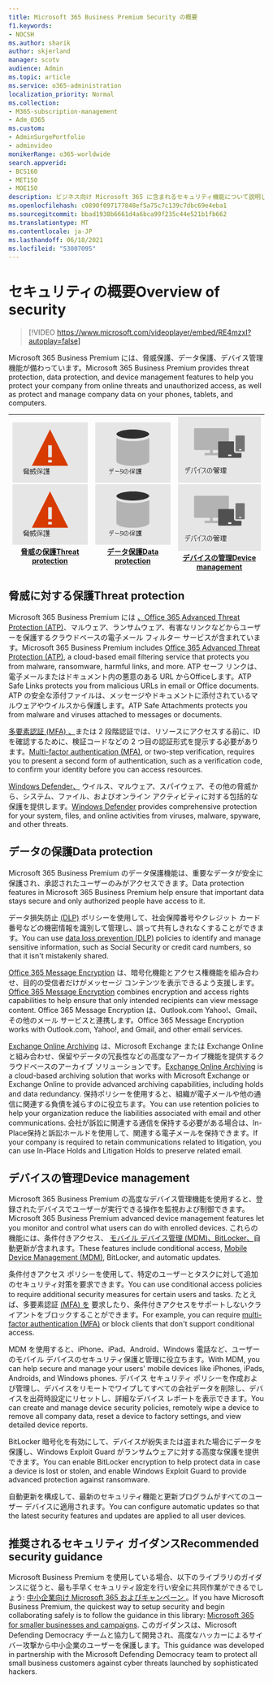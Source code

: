 ```yaml
---
title: Microsoft 365 Business Premium Security の概要
f1.keywords:
- NOCSH
ms.author: sharik
author: skjerland
manager: scotv
audience: Admin
ms.topic: article
ms.service: o365-administration
localization_priority: Normal
ms.collection:
- M365-subscription-management
- Adm_O365
ms.custom:
- AdminSurgePortfolio
- adminvideo
monikerRange: o365-worldwide
search.appverid:
- BCS160
- MET150
- MOE150
description: ビジネス向け Microsoft 365 に含まれるセキュリティ機能について説明します。
ms.openlocfilehash: c0890f097177848ef5a75c7c139c7dbc69e4eba1
ms.sourcegitcommit: bbad1938b6661d4a6bca99f235c44e521b1fb662
ms.translationtype: MT
ms.contentlocale: ja-JP
ms.lasthandoff: 06/18/2021
ms.locfileid: "53007095"
---
```

# <a name="overview-of-security"></a><span data-ttu-id="d3ca1-103">セキュリティの概要</span><span class="sxs-lookup"><span data-stu-id="d3ca1-103">Overview of security</span></span>

> [!VIDEO https://www.microsoft.com/videoplayer/embed/RE4mzxI?autoplay=false]

<span data-ttu-id="d3ca1-104">Microsoft 365 Business Premium には、脅威保護、データ保護、デバイス管理機能が備わっています。</span><span class="sxs-lookup"><span data-stu-id="d3ca1-104">Microsoft 365 Business Premium provides threat protection, data protection, and device management features to help you protect your company from online threats and unauthorized access, as well as protect and manage company data on your phones, tablets, and computers.</span></span>

|<span data-ttu-id="d3ca1-105">![脅威の保護](../media/m365-business-security-threat-protection.png)</span><span class="sxs-lookup"><span data-stu-id="d3ca1-105">![Threat protection](../media/m365-business-security-threat-protection.png)</span></span><br/>[<span data-ttu-id="d3ca1-106">脅威の保護</span><span class="sxs-lookup"><span data-stu-id="d3ca1-106">Threat protection</span></span>](#threat-protection)|<span data-ttu-id="d3ca1-107">![クライアントとの共同作業](../media/m365-business-security-data-protection.png)</span><span class="sxs-lookup"><span data-stu-id="d3ca1-107">![Collaborate with a client](../media/m365-business-security-data-protection.png)</span></span> <br/>[<span data-ttu-id="d3ca1-108">データ保護</span><span class="sxs-lookup"><span data-stu-id="d3ca1-108">Data protection</span></span>](#data-protection) | <span data-ttu-id="d3ca1-109">![デバイスの管理](../media/m365-business-security-device-management.png)</span><span class="sxs-lookup"><span data-stu-id="d3ca1-109">![Device management](../media/m365-business-security-device-management.png)</span></span> <br/>[<span data-ttu-id="d3ca1-110">デバイスの管理</span><span class="sxs-lookup"><span data-stu-id="d3ca1-110">Device management</span></span>](#device-management) |
|--|--|--|

## <a name="threat-protection"></a><span data-ttu-id="d3ca1-111">脅威に対する保護</span><span class="sxs-lookup"><span data-stu-id="d3ca1-111">Threat protection</span></span>

<span data-ttu-id="d3ca1-112">Microsoft 365 Business Premium には [、Office 365 Advanced Threat Protection (ATP)](safe-links.md)、マルウェア、ランサムウェア、有害なリンクなどからユーザーを保護するクラウドベースの電子メール フィルター サービスが含まれています。</span><span class="sxs-lookup"><span data-stu-id="d3ca1-112">Microsoft 365 Business Premium includes [Office 365 Advanced Threat Protection (ATP)](safe-links.md), a cloud-based email filtering service that protects you from malware, ransomware, harmful links, and more.</span></span> <span data-ttu-id="d3ca1-113">ATP セーフ リンクは、電子メールまたはドキュメント内の悪意のある URL からOfficeします。</span><span class="sxs-lookup"><span data-stu-id="d3ca1-113">ATP Safe Links protects you from malicious URLs in email or Office documents.</span></span> <span data-ttu-id="d3ca1-114">ATP の安全な添付ファイルは、メッセージやドキュメントに添付されているマルウェアやウイルスから保護します。</span><span class="sxs-lookup"><span data-stu-id="d3ca1-114">ATP Safe Attachments protects you from malware and viruses attached to messages or documents.</span></span>

<span data-ttu-id="d3ca1-115">[多要素認証 (MFA) 、](turn-on-mfa.md)または 2 段階認証では、リソースにアクセスする前に、ID を確認するために、検証コードなどの 2 つ目の認証形式を提示する必要があります。</span><span class="sxs-lookup"><span data-stu-id="d3ca1-115">[Multi-factor authentication (MFA)](turn-on-mfa.md), or two-step verification, requires you to present a second form of authentication, such as a verification code, to confirm your identity before you can access resources.</span></span>

<span data-ttu-id="d3ca1-116">[Windows Defender、](/windows/security/threat-protection/overview-of-threat-mitigations-in-windows-10) ウイルス、マルウェア、スパイウェア、その他の脅威から、システム、ファイル、およびオンライン アクティビティに対する包括的な保護を提供します。</span><span class="sxs-lookup"><span data-stu-id="d3ca1-116">[Windows Defender](/windows/security/threat-protection/overview-of-threat-mitigations-in-windows-10) provides comprehensive protection for your system, files, and online activities from viruses, malware, spyware, and other threats.</span></span>

## <a name="data-protection"></a><span data-ttu-id="d3ca1-117">データの保護</span><span class="sxs-lookup"><span data-stu-id="d3ca1-117">Data protection</span></span>

<span data-ttu-id="d3ca1-118">Microsoft 365 Business Premium のデータ保護機能は、重要なデータが安全に保護され、承認されたユーザーのみがアクセスできます。</span><span class="sxs-lookup"><span data-stu-id="d3ca1-118">Data protection features in Microsoft 365 Business Premium help ensure that important data stays secure and only authorized people have access to it.</span></span>

<span data-ttu-id="d3ca1-119">データ損失防止 [(DLP)](set-up-dlp.md) ポリシーを使用して、社会保障番号やクレジット カード番号などの機密情報を識別して管理し、誤って共有しきれなくすることができます。</span><span class="sxs-lookup"><span data-stu-id="d3ca1-119">You can use [data loss prevention (DLP)](set-up-dlp.md) policies to identify and manage sensitive information, such as Social Security or credit card numbers, so that it isn't mistakenly shared.</span></span>

<span data-ttu-id="d3ca1-120">[Office 365 Message Encryption](/microsoft-365/compliance/ome) は、暗号化機能とアクセス権機能を組み合わせ、目的の受信者だけがメッセージ コンテンツを表示できるよう支援します。</span><span class="sxs-lookup"><span data-stu-id="d3ca1-120">[Office 365 Message Encryption](/microsoft-365/compliance/ome) combines encryption and access rights capabilities to help ensure that only intended recipients can view message content.</span></span> <span data-ttu-id="d3ca1-121">Office 365 Message Encryption は、Outlook.com Yahoo!、Gmail、その他のメール サービスと連携します。</span><span class="sxs-lookup"><span data-stu-id="d3ca1-121">Office 365 Message Encryption works with Outlook.com, Yahoo!, and Gmail, and other email services.</span></span>

<span data-ttu-id="d3ca1-122">[Exchange Online Archiving](/office365/servicedescriptions/exchange-online-archiving-service-description/exchange-online-archiving-service-description) は、Microsoft Exchange または Exchange Online と組み合わせ、保留やデータの冗長性などの高度なアーカイブ機能を提供するクラウドベースのアーカイブ ソリューションです。</span><span class="sxs-lookup"><span data-stu-id="d3ca1-122">[Exchange Online Archiving](/office365/servicedescriptions/exchange-online-archiving-service-description/exchange-online-archiving-service-description) is a cloud-based archiving solution that works with Microsoft Exchange or Exchange Online to provide advanced archiving capabilities, including holds and data redundancy.</span></span> <span data-ttu-id="d3ca1-123">保持ポリシーを使用すると、組織が電子メールや他の通信に関連する負債を減らすのに役立ちます。</span><span class="sxs-lookup"><span data-stu-id="d3ca1-123">You can use retention policies to help your organization reduce the liabilities associated with email and other communications.</span></span> <span data-ttu-id="d3ca1-124">会社が訴訟に関連する通信を保持する必要がある場合は、In-Place保持と訴訟ホールドを使用して、関連する電子メールを保持できます。</span><span class="sxs-lookup"><span data-stu-id="d3ca1-124">If your company is required to retain communications related to litigation, you can use In-Place Holds and Litigation Holds to preserve related email.</span></span>

## <a name="device-management"></a><span data-ttu-id="d3ca1-125">デバイスの管理</span><span class="sxs-lookup"><span data-stu-id="d3ca1-125">Device management</span></span>

<span data-ttu-id="d3ca1-126">Microsoft 365 Business Premium の高度なデバイス管理機能を使用すると、登録されたデバイスでユーザーが実行できる操作を監視および制御できます。</span><span class="sxs-lookup"><span data-stu-id="d3ca1-126">Microsoft 365 Business Premium advanced device management features let you monitor and control what users can do with enrolled devices.</span></span> <span data-ttu-id="d3ca1-127">これらの機能には、条件付きアクセス、 [モバイル デバイス管理 (MDM)、BitLocker、](/microsoft-365/admin/basic-mobility-security/manage-enrolled-devices)自動更新が含まれます。</span><span class="sxs-lookup"><span data-stu-id="d3ca1-127">These features include conditional access, [Mobile Device Management (MDM)](/microsoft-365/admin/basic-mobility-security/manage-enrolled-devices), BitLocker, and automatic updates.</span></span>

<span data-ttu-id="d3ca1-128">条件付きアクセス ポリシーを使用して、特定のユーザーとタスクに対して追加のセキュリティ対策を要求できます。</span><span class="sxs-lookup"><span data-stu-id="d3ca1-128">You can use conditional access policies to require additional security measures for certain users and tasks.</span></span> <span data-ttu-id="d3ca1-129">たとえば、多要素認証 [(MFA) を](/microsoft-365/business-video/turn-on-mfa) 要求したり、条件付きアクセスをサポートしないクライアントをブロックすることができます。</span><span class="sxs-lookup"><span data-stu-id="d3ca1-129">For example, you can require [multi-factor authentication (MFA)](/microsoft-365/business-video/turn-on-mfa) or block clients that don't support conditional access.</span></span>

<span data-ttu-id="d3ca1-130">MDM を使用すると、iPhone、iPad、Android、Windows 電話など、ユーザーのモバイル デバイスのセキュリティ保護と管理に役立ちます。</span><span class="sxs-lookup"><span data-stu-id="d3ca1-130">With MDM, you can help secure and manage your users' mobile devices like iPhones, iPads, Androids, and Windows phones.</span></span> <span data-ttu-id="d3ca1-131">デバイス セキュリティ ポリシーを作成および管理し、デバイスをリモートでワイプしてすべての会社データを削除し、デバイスを出荷時設定にリセットし、詳細なデバイス レポートを表示できます。</span><span class="sxs-lookup"><span data-stu-id="d3ca1-131">You can create and manage device security policies, remotely wipe a device to remove all company data, reset a device to factory settings, and view detailed device reports.</span></span>

<span data-ttu-id="d3ca1-132">BitLocker 暗号化を有効にして、デバイスが紛失または盗まれた場合にデータを保護し、Windows Exploit Guard がランサムウェアに対する高度な保護を提供できます。</span><span class="sxs-lookup"><span data-stu-id="d3ca1-132">You can enable BitLocker encryption to help protect data in case a device is lost or stolen, and enable Windows Exploit Guard to provide advanced protection against ransomware.</span></span>

<span data-ttu-id="d3ca1-133">自動更新を構成して、最新のセキュリティ機能と更新プログラムがすべてのユーザー デバイスに適用されます。</span><span class="sxs-lookup"><span data-stu-id="d3ca1-133">You can configure automatic updates so that the latest security features and updates are applied to all user devices.</span></span>

## <a name="recommended-security-guidance"></a><span data-ttu-id="d3ca1-134">推奨されるセキュリティ ガイダンス</span><span class="sxs-lookup"><span data-stu-id="d3ca1-134">Recommended security guidance</span></span>

<span data-ttu-id="d3ca1-135">Microsoft Business Premium を使用している場合、以下のライブラリのガイダンスに従うと、最も手早くセキュリティ設定を行い安全に共同作業ができるでしょう: [中小企業向け Microsoft 365 およびキャンペーン ](../campaigns/index.md)。</span><span class="sxs-lookup"><span data-stu-id="d3ca1-135">If you have Microsoft Business Premium, the quickest way to setup security and begin collaborating safely is to follow the guidance in this library: [Microsoft 365 for smaller businesses and campaigns](../campaigns/index.md).</span></span> <span data-ttu-id="d3ca1-136">このガイダンスは、Microsoft Defending Democracy チームと協力して開発され、高度なハッカーによるサイバー攻撃から中小企業のユーザーを保護します。</span><span class="sxs-lookup"><span data-stu-id="d3ca1-136">This guidance was developed in partnership with the Microsoft Defending Democracy team to protect all small business customers against cyber threats launched by sophisticated hackers.</span></span>
